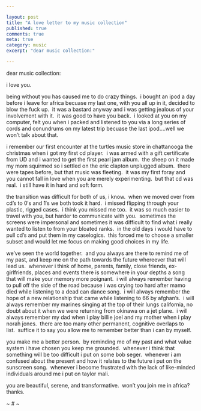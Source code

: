 ```yaml
---

layout: post
title: "A love letter to my music collection"
published: true
comments: true
meta: true
category: music
excerpt: "dear music collection:"

---
```


dear music collection:

i love you.  

being without you has caused me to do crazy things.  i bought an ipod a day before i leave for africa becuase my last one, with you all up in it, decided to blow the fuck up.  it was a bastard anyway and i was getting jealous of your involvement with it.  it was good to have you back.  i looked at you on my computer, felt you when i packed and listened to you via a long series of cords and conundrums on my latest trip becuase the last ipod….well we won’t talk about that.  

i remember our first encounter at the turtles music store in chattanooga the christmas when i got my first cd player.  i was armed with a gift certificate from UD and i wanted to get the first pearl jam album.  the sheep on it made my mom squirmed so i settled on the eric clapton unplugged album.  there were tapes before, but that music was fleeting.  it was my first foray and you cannot fall in love when you are merely experimenting.  but that cd was real.  i still have it in hard and soft form.

the transition was difficult for both of us, i know.  when we moved over from cd’s to 0′s and 1′s we both took it hard.  i missed flipping through your plastic, rigged cases.  i think you missed me too.  it was so much easier to travel with you, but harder to communicate with you.  sometimes the screens were impersonal and sometimes it was difficult to find what i really wanted to listen to from your bloated ranks.  in the old days i would have to pull cd’s and put them in my caselogics.  this forced me to choose a smaller subset and would let me focus on making good choices in my life.

we’ve seen the world together.  and you always are there to remind me of my past, and keep me on the path towards the future whereever that will lead us.  whenever i think of home, parents, family, close friends, ex-girlfriends, places and events there is somewhere in your depths a song that will make your memory more poignant.  i will always remember having to pull off the side of the road because i was crying too hard after mamo died while listening to a dead can dance song.  i will always remember the hope of a new relationship that came while listening to 66 by afghan’s.  i will always remember my marines singing at the top of their lungs california, no doubt about it when we were returning from okinawa on a jet plane.  i will always remember my dad when i play billie joel and my mother when i play norah jones.  there are too many other permanent, cognitive overlaps to list.  suffice it to say you allow me to remember better than i can by myself.

you make me a better person.  by reminding me of my past and what value system i have chosen you keep me grounded.  whenever i think that something will be too difficult i put on some bob seger.  whenever i am confused about the present and how it relates to the future i put on the sunscreen song.  whenever i become frustrated with the lack of like-minded individuals around me i put on taylor mali.

you are beautiful, serene, and transformative.  won’t you join me in africa?  thanks.

~ # ~
